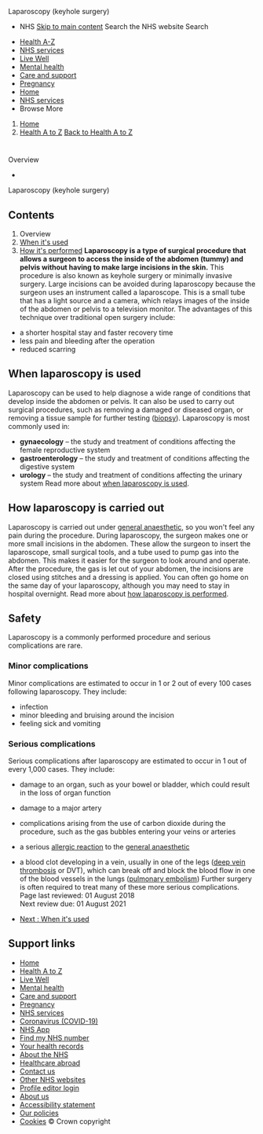 
Laparoscopy (keyhole surgery)
 - NHS
[Skip to main content](#maincontent)
Search the NHS website
Search
* [Health A-Z](/conditions/)
* [NHS services](/nhs-services/)
* [Live Well](/live-well/)
* [Mental health](/mental-health/)
* [Care and support](/conditions/social-care-and-support-guide/)
* [Pregnancy](/pregnancy/)
* [Home](/)
* [NHS services](/nhs-services/)
* Browse
 More
1. [Home](/)
2. [Health A to Z](/conditions/)
[Back to 
 Health A to Z](/conditions/) 
# 
Overview
 
 - 
 Laparoscopy (keyhole surgery)
## Contents
1. Overview
2. [When it's used](/conditions/laparoscopy/why-its-done/)
3. [How it's performed](/conditions/laparoscopy/what-happens/)
**Laparoscopy is a type of surgical procedure that allows a surgeon to access the inside of the abdomen (tummy) and pelvis without having to make large incisions in the skin.**
This procedure is also known as keyhole surgery or minimally invasive surgery.
Large incisions can be avoided during laparoscopy because the surgeon uses an instrument called a laparoscope.
This is a small tube that has a light source and a camera, which relays images of the inside of the abdomen or pelvis to a television monitor.
The advantages of this technique over traditional open surgery include:
* a shorter hospital stay and faster recovery time
* less pain and bleeding after the operation
* reduced scarring
## When laparoscopy is used
Laparoscopy can be used to help diagnose a wide range of conditions that develop inside the abdomen or pelvis. It can also be used to carry out surgical procedures, such as removing a damaged or diseased organ, or removing a tissue sample for further testing ([biopsy](/conditions/biopsy/)).
Laparoscopy is most commonly used in:
* **gynaecology** – the study and treatment of conditions affecting the female reproductive system
* **gastroenterology** – the study and treatment of conditions affecting the digestive system
* **urology** – the study and treatment of conditions affecting the urinary system
Read more about [when laparoscopy is used](/conditions/laparoscopy/why-its-done/).
## How laparoscopy is carried out
Laparoscopy is carried out under [general anaesthetic](/conditions/general-anaesthesia/), so you won't feel any pain during the procedure.
During laparoscopy, the surgeon makes one or more small incisions in the abdomen. These allow the surgeon to insert the laparoscope, small surgical tools, and a tube used to pump gas into the abdomen. This makes it easier for the surgeon to look around and operate.
After the procedure, the gas is let out of your abdomen, the incisions are closed using stitches and a dressing is applied.
You can often go home on the same day of your laparoscopy, although you may need to stay in hospital overnight.
Read more about [how laparoscopy is performed](/conditions/laparoscopy/what-happens/).
## Safety
Laparoscopy is a commonly performed procedure and serious complications are rare.
### Minor complications
Minor complications are estimated to occur in 1 or 2 out of every 100 cases following laparoscopy. They include:
* infection
* minor bleeding and bruising around the incision
* feeling sick and vomiting
### Serious complications
Serious complications after laparoscopy are estimated to occur in 1 out of every 1,000 cases. They include:
* damage to an organ, such as your bowel or bladder, which could result in the loss of organ function
* damage to a major artery
* complications arising from the use of carbon dioxide during the procedure, such as the gas bubbles entering your veins or arteries
* a serious [allergic reaction](/conditions/allergies/) to the [general anaesthetic](/conditions/general-anaesthesia/)
* a blood clot developing in a vein, usually in one of the legs ([deep vein thrombosis](/conditions/deep-vein-thrombosis-dvt/) or DVT), which can break off and block the blood flow in one of the blood vessels in the lungs ([pulmonary embolism](/conditions/pulmonary-embolism/))
Further surgery is often required to treat many of these more serious complications.
 Page last reviewed: 01 August 2018  
 Next review due: 01 August 2021
 
* [Next
:
When it's used](/conditions/laparoscopy/why-its-done/)
## Support links
* [Home](/)
* [Health A to Z](/conditions/)
* [Live Well](/live-well/)
* [Mental health](/mental-health/)
* [Care and support](/conditions/social-care-and-support-guide/)
* [Pregnancy](/pregnancy/)
* [NHS services](/nhs-services/)
* [Coronavirus (COVID-19)](/conditions/coronavirus-covid-19/)
* [NHS App](/nhs-app/)
* [Find my NHS number](/nhs-services/online-services/find-nhs-number/)
* [Your health records](/using-the-nhs/about-the-nhs/your-health-records/)
* [About the NHS](/using-the-nhs/about-the-nhs/)
* [Healthcare abroad](/using-the-nhs/healthcare-abroad/apply-for-a-free-uk-global-health-insurance-card-ghic/)
* [Contact us](/contact-us/)
* [Other NHS websites](/nhs-sites/)
* [Profile editor login](/our-policies/profile-editor-login/)
* [About us](/about-us/)
* [Accessibility statement](/accessibility-statement/)
* [Our policies](/our-policies/)
* [Cookies](/our-policies/cookies-policy/)
© Crown copyright
